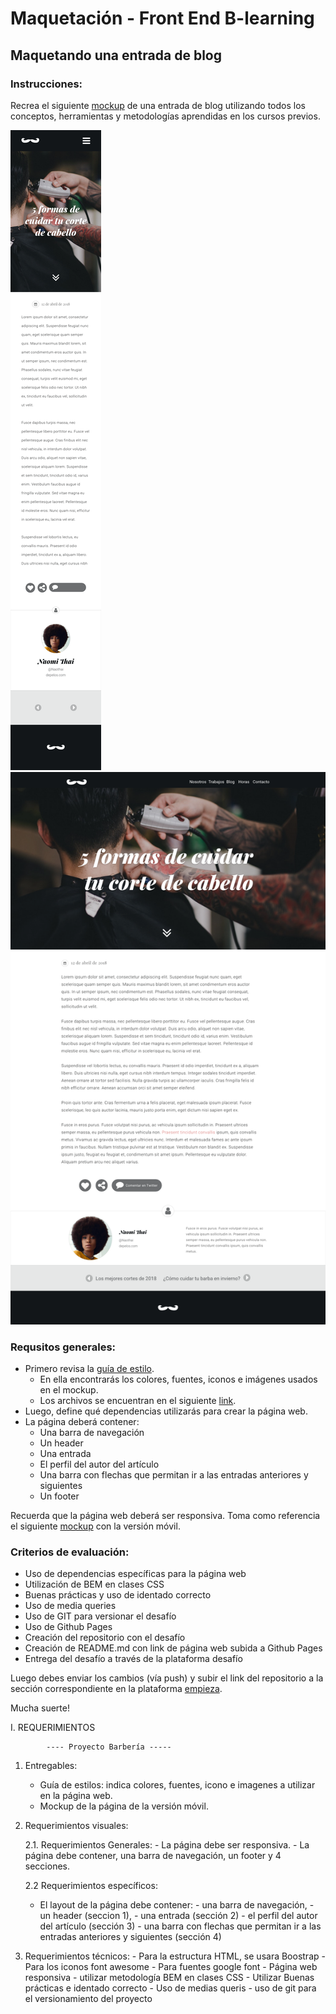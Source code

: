 ﻿# Maquetación - Front End B-learning

## Maquetando una entrada de blog

### Instrucciones: 

Recrea el siguiente [mockup](img/barbershop-desktop.png) de una entrada de blog utilizando todos los conceptos, herramientas y metodologías aprendidas en los cursos previos.

![Mockup blog barbería](img/barbershop-mobile.png)
![Mockup blog barbería](img/barbershop-desktop.png)

### Requsitos generales:

- Primero revisa la [guía de estilo](img/guia-de-estilos-barbershop.png).
	-	En ella encontrarás los colores, fuentes, iconos e imágenes usados en el mockup.
	-	Los archivos se encuentran en el siguiente [link](assets).
-  Luego, define qué dependencias utilizarás para crear la página web.
-	La página deberá contener:
	- Una barra de navegación
	- Un header
	- Una entrada
	- El perfil del autor del artículo
	- Una barra con flechas que permitan ir a las entradas anteriores y siguientes
	- Un footer

Recuerda que la página web deberá ser responsiva. Toma como referencia el siguiente [mockup](img/barbershop-mobile.png) con la versión móvil.

### Criterios de evaluación:

- Uso de dependencias específicas para la página web
- Utilización de BEM en clases CSS
- Buenas prácticas y uso de identado correcto
- Uso de media queries
- Uso de GIT para versionar el desafío
- Uso de Github Pages
- Creación del repositorio con el desafío
- Creación de README.md con link de página web subida a Github Pages
- Entrega del desafío a través de la plataforma desafío

Luego debes enviar los cambios (vía push) y subir el link del repositorio a la sección correspondiente en la plataforma [empieza](https://empieza.desafiolatam.com "Desafío Latam").

Mucha suerte!



I. REQUERIMIENTOS


			---- Proyecto Barbería -----


1. Entregables: 
	- Guía de estilos: indica colores, fuentes, icono e imagenes a utilizar en la página web.
	- Mockup de la página de la versión móvil.

2. Requerimientos visuales:

	2.1. Requerimientos Generales:
		- La página debe ser responsiva.
		- La página debe contener, una barra de navegación, un footer y 4 secciones.




	2.2 Requerimientos específicos:

	- El layout de la página debe contener: - una barra de navegación,
						- un header (seccion 1), 
						- una entrada (sección 2) 
						- el perfil del autor del artículo (sección 3)
						- una barra con flechas que permitan ir a las entradas anteriores y siguientes (sección 4)
						


		
3. Requerimientos técnicos:
		- Para la estructura HTML, se usara Boostrap
		- Para los iconos font awesome
		- Para fuentes google font
		- Página web responsiva
		- utilizar metodología BEM en clases CSS
		- Utilizar Buenas prácticas e identado correcto
		- Uso de medias queris
		- uso de git para el versionamiento del proyecto

		
		

